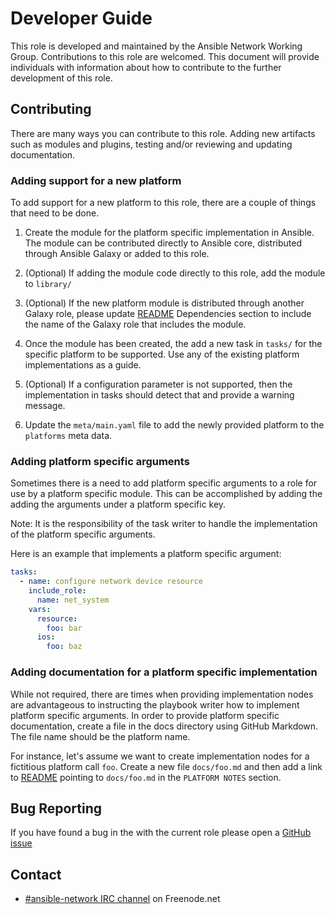 # Developer Guide

This role is developed and maintained by the Ansible Network Working Group.
Contributions to this role are welcomed.  This document will provide individuals
with information about how to contribute to the further development of this
role.

## Contributing

There are many ways you can contribute to this role.  Adding new artifacts such
as modules and plugins, testing and/or reviewing and updating documentation.

### Adding support for a new platform

To add support for a new platform to this role, there are a couple of things
that need to be done.

1) Create the module for the platform specific implementation in Ansible.  The
module can be contributed directly to Ansible core, distributed through Ansible
Galaxy or added to this role.

2) (Optional) If adding the module code directly to this role, add the module
to `library/`

3) (Optional) If the new platform module is distributed through another Galaxy
role, please update [README](README.md) Dependencies section to include the
name of the Galaxy role that includes the module.

4) Once the module has been created, the add a new task in `tasks/` for the
specific platform to be supported.  Use any of the existing platform
implementations as a guide.

5) (Optional) If a configuration parameter is not supported, then the
implementation in tasks should detect that and provide a warning message.

6) Update the `meta/main.yaml` file to add the newly provided platform to
the `platforms` meta data.

### Adding platform specific arguments

Sometimes there is a need to add platform specific arguments to a role for use
by a platform specific module.  This can be accomplished by adding the adding
the arguments under a platform specific key.

Note: It is the responsibility of the task writer to handle the implementation
of the platform specific arguments.

Here is an example that implements a platform specific argument:

```yaml
tasks:
  - name: configure network device resource
    include_role:
      name: net_system
    vars:
      resource:
        foo: bar
      ios:
        foo: baz
```

### Adding documentation for a platform specific implementation

While not required, there are times when providing implementation nodes are
advantageous to instructing the playbook writer how to implement platform
specific arguments.  In order to provide platform specific documentation,
create a file in the docs directory using GitHub Markdown.  The file name
should be the platform name.

For instance, let's assume we want to create implementation nodes for a
fictitious platform call `foo`.  Create a new file `docs/foo.md` and
then add a link to [README](README.md) pointing to `docs/foo.md` in the `PLATFORM
NOTES` section.

## Bug Reporting

If you have found a bug in the with the current role please open a [GitHub
issue](../../issues)

## Contact

* [#ansible-network IRC channel](https://webchat.freenode.net/?channels=ansible-network) on Freenode.net

